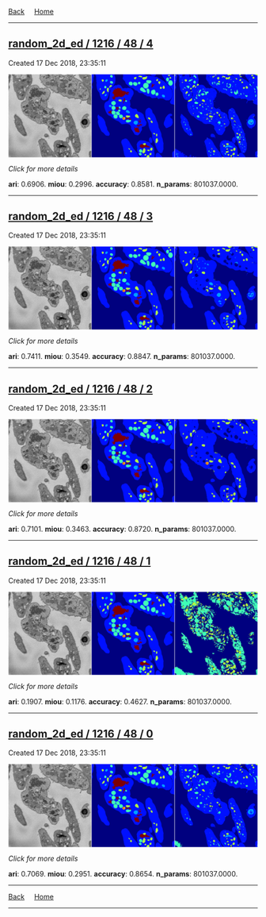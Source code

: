 
[Back](..)&nbsp;&nbsp;&nbsp;&nbsp;&nbsp;[Home](https://leapmanlab.github.io/snapshots)

---

<div class="summary"><a href="4"><h2>random_2d_ed / 1216 / 48 / 4</h2></a><p>Created 17 Dec 2018, 23:35:11
</p><a href="4"><img src="4/media/summary.png" align="center"></a><p>
<i>Click for more details</i>
</p></div>

**ari**: 0.6906. **miou**: 0.2996. **accuracy**: 0.8581. **n_params**: 801037.0000. 

---

<div class="summary"><a href="3"><h2>random_2d_ed / 1216 / 48 / 3</h2></a><p>Created 17 Dec 2018, 23:35:11
</p><a href="3"><img src="3/media/summary.png" align="center"></a><p>
<i>Click for more details</i>
</p></div>

**ari**: 0.7411. **miou**: 0.3549. **accuracy**: 0.8847. **n_params**: 801037.0000. 

---

<div class="summary"><a href="2"><h2>random_2d_ed / 1216 / 48 / 2</h2></a><p>Created 17 Dec 2018, 23:35:11
</p><a href="2"><img src="2/media/summary.png" align="center"></a><p>
<i>Click for more details</i>
</p></div>

**ari**: 0.7101. **miou**: 0.3463. **accuracy**: 0.8720. **n_params**: 801037.0000. 

---

<div class="summary"><a href="1"><h2>random_2d_ed / 1216 / 48 / 1</h2></a><p>Created 17 Dec 2018, 23:35:11
</p><a href="1"><img src="1/media/summary.png" align="center"></a><p>
<i>Click for more details</i>
</p></div>

**ari**: 0.1907. **miou**: 0.1176. **accuracy**: 0.4627. **n_params**: 801037.0000. 

---

<div class="summary"><a href="0"><h2>random_2d_ed / 1216 / 48 / 0</h2></a><p>Created 17 Dec 2018, 23:35:11
</p><a href="0"><img src="0/media/summary.png" align="center"></a><p>
<i>Click for more details</i>
</p></div>

**ari**: 0.7069. **miou**: 0.2951. **accuracy**: 0.8654. **n_params**: 801037.0000. 

---

[Back](..)&nbsp;&nbsp;&nbsp;&nbsp;&nbsp;[Home](https://leapmanlab.github.io/snapshots)

---